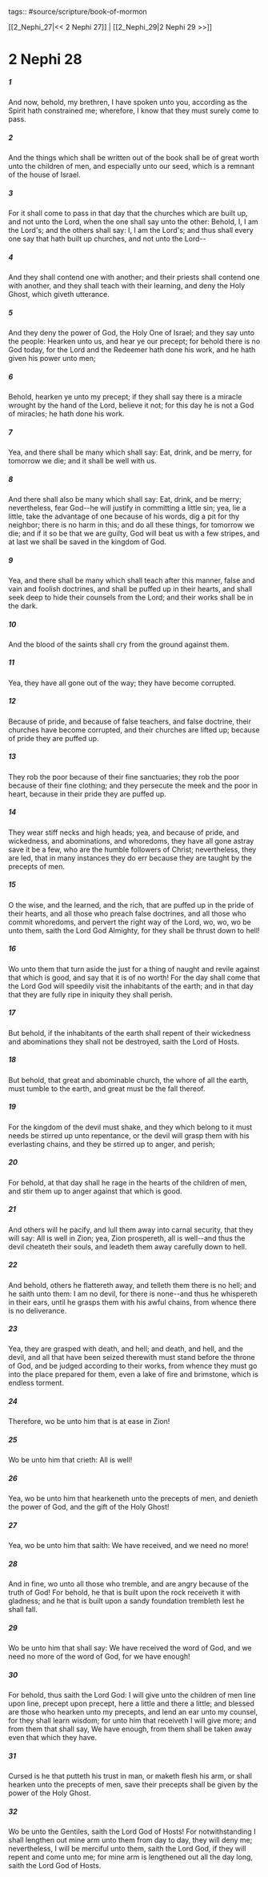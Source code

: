 tags:: #source/scripture/book-of-mormon

[[2_Nephi_27|<< 2 Nephi 27]] | [[2_Nephi_29|2 Nephi 29 >>]]

# 2 Nephi 28

##### 1

And now, behold, my brethren, I have spoken unto you, according as the Spirit hath constrained me; wherefore, I know that they must surely come to pass.

##### 2

And the things which shall be written out of the book shall be of great worth unto the children of men, and especially unto our seed, which is a remnant of the house of Israel.

##### 3

For it shall come to pass in that day that the churches which are built up, and not unto the Lord, when the one shall say unto the other: Behold, I, I am the Lord's; and the others shall say: I, I am the Lord's; and thus shall every one say that hath built up churches, and not unto the Lord--

##### 4

And they shall contend one with another; and their priests shall contend one with another, and they shall teach with their learning, and deny the Holy Ghost, which giveth utterance.

##### 5

And they deny the power of God, the Holy One of Israel; and they say unto the people: Hearken unto us, and hear ye our precept; for behold there is no God today, for the Lord and the Redeemer hath done his work, and he hath given his power unto men;

##### 6

Behold, hearken ye unto my precept; if they shall say there is a miracle wrought by the hand of the Lord, believe it not; for this day he is not a God of miracles; he hath done his work.

##### 7

Yea, and there shall be many which shall say: Eat, drink, and be merry, for tomorrow we die; and it shall be well with us.

##### 8

And there shall also be many which shall say: Eat, drink, and be merry; nevertheless, fear God--he will justify in committing a little sin; yea, lie a little, take the advantage of one because of his words, dig a pit for thy neighbor; there is no harm in this; and do all these things, for tomorrow we die; and if it so be that we are guilty, God will beat us with a few stripes, and at last we shall be saved in the kingdom of God.

##### 9

Yea, and there shall be many which shall teach after this manner, false and vain and foolish doctrines, and shall be puffed up in their hearts, and shall seek deep to hide their counsels from the Lord; and their works shall be in the dark.

##### 10

And the blood of the saints shall cry from the ground against them.

##### 11

Yea, they have all gone out of the way; they have become corrupted.

##### 12

Because of pride, and because of false teachers, and false doctrine, their churches have become corrupted, and their churches are lifted up; because of pride they are puffed up.

##### 13

They rob the poor because of their fine sanctuaries; they rob the poor because of their fine clothing; and they persecute the meek and the poor in heart, because in their pride they are puffed up.

##### 14

They wear stiff necks and high heads; yea, and because of pride, and wickedness, and abominations, and whoredoms, they have all gone astray save it be a few, who are the humble followers of Christ; nevertheless, they are led, that in many instances they do err because they are taught by the precepts of men.

##### 15

O the wise, and the learned, and the rich, that are puffed up in the pride of their hearts, and all those who preach false doctrines, and all those who commit whoredoms, and pervert the right way of the Lord, wo, wo, wo be unto them, saith the Lord God Almighty, for they shall be thrust down to hell!

##### 16

Wo unto them that turn aside the just for a thing of naught and revile against that which is good, and say that it is of no worth! For the day shall come that the Lord God will speedily visit the inhabitants of the earth; and in that day that they are fully ripe in iniquity they shall perish.

##### 17

But behold, if the inhabitants of the earth shall repent of their wickedness and abominations they shall not be destroyed, saith the Lord of Hosts.

##### 18

But behold, that great and abominable church, the whore of all the earth, must tumble to the earth, and great must be the fall thereof.

##### 19

For the kingdom of the devil must shake, and they which belong to it must needs be stirred up unto repentance, or the devil will grasp them with his everlasting chains, and they be stirred up to anger, and perish;

##### 20

For behold, at that day shall he rage in the hearts of the children of men, and stir them up to anger against that which is good.

##### 21

And others will he pacify, and lull them away into carnal security, that they will say: All is well in Zion; yea, Zion prospereth, all is well--and thus the devil cheateth their souls, and leadeth them away carefully down to hell.

##### 22

And behold, others he flattereth away, and telleth them there is no hell; and he saith unto them: I am no devil, for there is none--and thus he whispereth in their ears, until he grasps them with his awful chains, from whence there is no deliverance.

##### 23

Yea, they are grasped with death, and hell; and death, and hell, and the devil, and all that have been seized therewith must stand before the throne of God, and be judged according to their works, from whence they must go into the place prepared for them, even a lake of fire and brimstone, which is endless torment.

##### 24

Therefore, wo be unto him that is at ease in Zion!

##### 25

Wo be unto him that crieth: All is well!

##### 26

Yea, wo be unto him that hearkeneth unto the precepts of men, and denieth the power of God, and the gift of the Holy Ghost!

##### 27

Yea, wo be unto him that saith: We have received, and we need no more!

##### 28

And in fine, wo unto all those who tremble, and are angry because of the truth of God! For behold, he that is built upon the rock receiveth it with gladness; and he that is built upon a sandy foundation trembleth lest he shall fall.

##### 29

Wo be unto him that shall say: We have received the word of God, and we need no more of the word of God, for we have enough!

##### 30

For behold, thus saith the Lord God: I will give unto the children of men line upon line, precept upon precept, here a little and there a little; and blessed are those who hearken unto my precepts, and lend an ear unto my counsel, for they shall learn wisdom; for unto him that receiveth I will give more; and from them that shall say, We have enough, from them shall be taken away even that which they have.

##### 31

Cursed is he that putteth his trust in man, or maketh flesh his arm, or shall hearken unto the precepts of men, save their precepts shall be given by the power of the Holy Ghost.

##### 32

Wo be unto the Gentiles, saith the Lord God of Hosts! For notwithstanding I shall lengthen out mine arm unto them from day to day, they will deny me; nevertheless, I will be merciful unto them, saith the Lord God, if they will repent and come unto me; for mine arm is lengthened out all the day long, saith the Lord God of Hosts.
